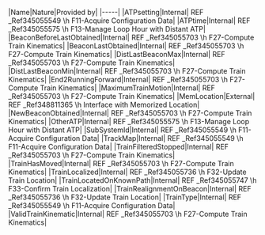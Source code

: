 ﻿

|Name|Nature|Provided by|
|-----|
|ATPsetting|Internal| REF _Ref345055549 \h F11-Acquire Configuration Data|
|ATPtime|Internal| REF _Ref345055575 \h F13-Manage Loop Hour with Distant ATP|
|BeaconBeforeLastObtained|Internal| REF _Ref345055703 \h F27-Compute Train Kinematics|
|BeaconLastObtained|Internal| REF _Ref345055703 \h F27-Compute Train Kinematics|
|DistLastBeaconMax|Internal| REF _Ref345055703 \h F27-Compute Train Kinematics|
|DistLastBeaconMin|Internal| REF _Ref345055703 \h F27-Compute Train Kinematics|
|End2RunningForward|Internal| REF _Ref345055703 \h F27-Compute Train Kinematics|
|MaximumTrainMotion|Internal| REF _Ref345055703 \h F27-Compute Train Kinematics|
|MemLocation|External| REF _Ref348811365 \h Interface with Memorized Location|
|NewBeaconObtained|Internal| REF _Ref345055703 \h F27-Compute Train Kinematics|
|OtherATP|Internal| REF _Ref345055575 \h F13-Manage Loop Hour with Distant ATP|
|SubSystemId|Internal| REF _Ref345055549 \h F11-Acquire Configuration Data|
|TrackMap|Internal| REF _Ref345055549 \h F11-Acquire Configuration Data|
|TrainFilteredStopped|Internal| REF _Ref345055703 \h F27-Compute Train Kinematics|
|TrainHasMoved|Internal| REF _Ref345055703 \h F27-Compute Train Kinematics|
|TrainLocalized|Internal| REF _Ref345055736 \h F32-Update Train Location|
|TrainLocatedOnKnownPath|Internal| REF _Ref345055747 \h F33-Confirm Train Localization|
|TrainRealignmentOnBeacon|Internal| REF _Ref345055736 \h F32-Update Train Location|
|TrainType|Internal| REF _Ref345055549 \h F11-Acquire Configuration Data|
|ValidTrainKinematic|Internal| REF _Ref345055703 \h F27-Compute Train Kinematics|

